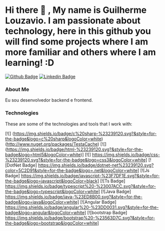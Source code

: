 # Hi there 👋 , My name is Guilherme Louzavio. I am passionate about technology, here in this github you will find some projects where I am more familiar and others where I am learning! :D

[![Github Badge](https://img.shields.io/badge/-Github-000?style=flat-square&logo=Github&logoColor=white&link=https://github.com/guilhermelouzavio)](https://github.com/guilhermelouzavio)
[![Linkedin Badge](https://img.shields.io/badge/-LinkedIn-blue?style=flat-square&logo=Linkedin&logoColor=white&link=https://www.linkedin.com/in/guilherme-louzavio-6a9200151/)](https://www.linkedin.com/in/guilherme-louzavio-6a9200151/)


### About Me
Eu sou desenvolvedor backend e frontend.

###  Technologies

These are some of the technologies and tools that I work with:

[![] (https://img.shields.io/badge/c%20sharp-%23239120.svg?&style=for-the-badge&logo=c%20sharp&logoColor=white) (http://www.nuget.org/packages/TestaCache)
[![] (https://img.shields.io/badge/html-%23239120.svg?&style=for-the-badge&logo=html5&logoColor=white)]
[![] https://img.shields.io/badge/css-%23239120.svg?&style=for-the-badge&logo=css3&logoColor=white]
[![DotNet Badge] https://img.shields.io/badge/dotnet-net%23239120.svg?color=5C2D91&style=for-the-badge&logo=.net&logoColor=white]
[![Js Badge] https://img.shields.io/badge/javascript-%23F7DF1E.svg?&style=for-the-badge&logo=javascript&logoColor=black]
[![Ts Badge] https://img.shields.io/badge/typescript%20-%23007ACC.svg?&style=for-the-badge&logo=typescript&logoColor=white]
[![Java Badge] https://img.shields.io/badge/java-%23ED8B00.svg?&style=for-the-badge&logo=java&logoColor=white]
[![Angular Badge] https://img.shields.io/badge/angular%20-%23DD0031.svg?&style=for-the-badge&logo=angular&logoColor=white]
[![bootstrap Badge] https://img.shields.io/badge/bootstrap%20-%23563D7C.svg?&style=for-the-badge&logo=bootstrap&logoColor=white]

